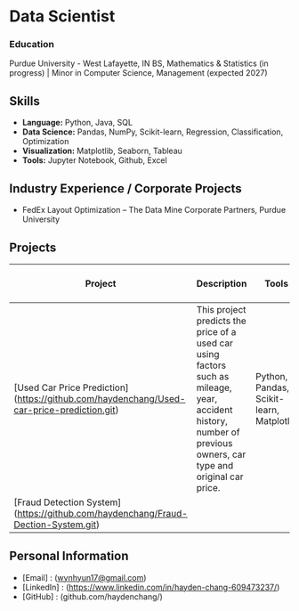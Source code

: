 # Data Scientist

### Education
  Purdue University - West Lafayette, IN
  BS, Mathematics & Statistics (in progress) | Minor in Computer Science, Management (expected 2027)
  
## Skills
- **Language:** Python, Java, SQL
- **Data Science:** Pandas, NumPy, Scikit-learn, Regression, Classification, Optimization
- **Visualization:** Matplotlib, Seaborn, Tableau
- **Tools:** Jupyter Notebook, Github, Excel

## Industry Experience / Corporate Projects
- FedEx Layout Optimization – The Data Mine Corporate Partners, Purdue University

## Projects
| Project | Description | Tools | Impacts + Methods |
|---------| ------------|-------| ----------------- |
| [Used Car Price Prediction] (https://github.com/haydenchang/Used-car-price-prediction.git) | This project predicts the price of a used car using factors such as mileage, year, accident history, number of previous owners, car type and original car price. | Python, Pandas, Scikit-learn, Matplotlib | |
| [Fraud Detection System] (https://github.com/haydenchang/Fraud-Dection-System.git) |  |  | |



## Personal Information
- [Email] : (wynhyun17@gmail.com)
- [LinkedIn] : (https://www.linkedin.com/in/hayden-chang-609473237/)
- [GitHub] : (github.com/haydenchang/)
